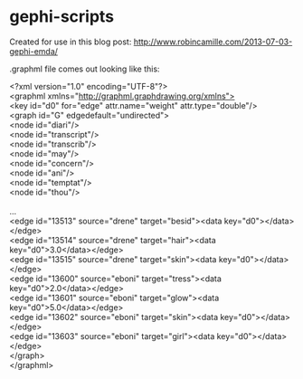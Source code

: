 gephi-scripts
=============

Created for use in this blog post: http://www.robincamille.com/2013-07-03-gephi-emda/ 

.graphml file comes out looking like this:

&lt;?xml version="1.0" encoding="UTF-8"?> 
<br/>&lt;graphml xmlns="http://graphml.graphdrawing.org/xmlns"> 
<br/>&lt;key id="d0" for="edge" attr.name="weight" attr.type="double"/> 
<br/>&lt;graph id="G" edgedefault="undirected">
<br/>&lt;node id="diari"/>
<br/>&lt;node id="transcript"/>
<br/>&lt;node id="transcrib"/>
<br/>&lt;node id="may"/>
<br/>&lt;node id="concern"/>
<br/>&lt;node id="ani"/>
<br/>&lt;node id="temptat"/>
<br/>&lt;node id="thou"/>
<br/>
<br/>...
<br/>
&lt;edge id="13513" source="drene" target="besid">&lt;data key="d0">&lt;/data>&lt;/edge>
<br/>&lt;edge id="13514" source="drene" target="hair">&lt;data key="d0">3.0&lt;/data>&lt;/edge>
<br/>&lt;edge id="13515" source="drene" target="skin">&lt;data key="d0">&lt;/data>&lt;/edge>
<br/>&lt;edge id="13600" source="eboni" target="tress">&lt;data key="d0">2.0&lt;/data>&lt;/edge>
<br/>&lt;edge id="13601" source="eboni" target="glow">&lt;data key="d0">5.0&lt;/data>&lt;/edge>
<br/>&lt;edge id="13602" source="eboni" target="skin">&lt;data key="d0">&lt;/data>&lt;/edge>
<br/>&lt;edge id="13603" source="eboni" target="girl">&lt;data key="d0">&lt;/data>&lt;/edge>
<br/>  &lt;/graph>
<br/>&lt;/graphml>
<br/>
